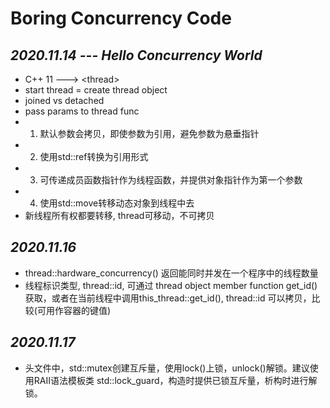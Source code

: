 # Boring Concurrency Code

## *2020.11.14 --- Hello Concurrency World*
* C++ 11 ---> \<thread>  
* start thread = create thread object  
* joined vs detached  
* pass params to thread func
* 1. 默认参数会拷贝，即使参数为引用，避免参数为悬垂指针
* 2. 使用std::ref转换为引用形式
* 3. 可传递成员函数指针作为线程函数，并提供对象指针作为第一个参数
* 4. 使用std::move转移动态对象到线程中去  
* 新线程所有权都要转移, thread可移动，不可拷贝

## *2020.11.16*
* thread::hardware_concurrency() 返回能同时并发在一个程序中的线程数量
* 线程标识类型, thread::id, 可通过 thread object member function get_id()获取，或者在当前线程中调用this_thread::get_id(), thread::id 可以拷贝，比较(可用作容器的键值)

## *2020.11.17*
* <mutex>头文件中，std::mutex创建互斥量，使用lock()上锁，unlock()解锁。建议使用RAII语法模板类 std::lock_guard，构造时提供已锁互斥量，析构时进行解锁。


